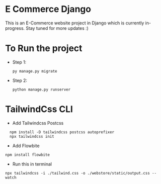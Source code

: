 # E Commerce Django
This is an E-Commerce website project in Django which is currently in-progress. Stay tuned for more updates :)

# To Run the project
* Step 1:
  ```
  py manage.py migrate
  ```
* Step 2:
  ```
  python manage.py runserver
  ```

# TailwindCss CLI

* Add Tailwindcss Postcss 

```
  npm install -D tailwindcss postcss autoprefixer
  npx tailwindcss init 
```

* Add Flowbite

```
npm install flowbite
```
* Run this in terminal
```
npx tailwindcss -i ./tailwind.css -o ./webstore/static/output.css --watch
```